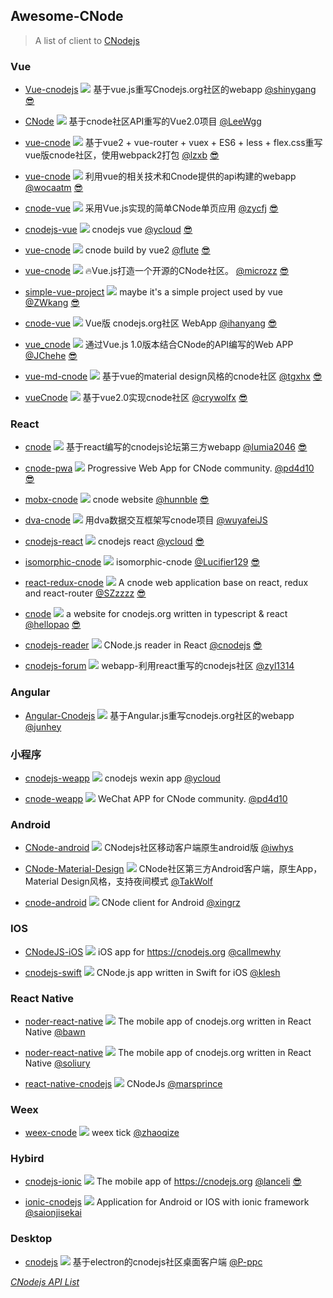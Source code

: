 ## Awesome-CNode

> A list of client to [CNodejs](https://cnodejs.org)

### Vue


 - [Vue-cnodejs](https://github.com/shinygang/Vue-cnodejs) ![](https://img.shields.io/github/stars/shinygang/Vue-cnodejs.svg?label=%E2%98%85) 基于vue.js重写Cnodejs.org社区的webapp [@shinygang](https://github.com/shinygang) [😎](https://github.com/shinygang)
    
 - [CNode](https://github.com/LeeWgg/CNode) ![](https://img.shields.io/github/stars/LeeWgg/CNode.svg?label=%E2%98%85) 基于cnode社区API重写的Vue2.0项目 [@LeeWgg](https://github.com/LeeWgg)
    
 - [vue-cnode](https://github.com/lzxb/vue-cnode) ![](https://img.shields.io/github/stars/lzxb/vue-cnode.svg?label=%E2%98%85) 基于vue2 + vue-router + vuex + ES6 + less + flex.css重写vue版cnode社区，使用webpack2打包 [@lzxb](https://github.com/lzxb) [😎](https://lzxb.name/vue-cnode)
    
 - [vue-cnode](https://github.com/wocaatm/vue-cnode) ![](https://img.shields.io/github/stars/wocaatm/vue-cnode.svg?label=%E2%98%85) 利用vue的相关技术和Cnode提供的api构建的webapp [@wocaatm](https://github.com/wocaatm) [😎](http://journeynes.com:8080)
    
 - [cnode-vue](https://github.com/zycfj/cnode-vue) ![](https://img.shields.io/github/stars/zycfj/cnode-vue.svg?label=%E2%98%85) 采用Vue.js实现的简单CNode单页应用 [@zycfj](https://github.com/zycfj) [😎](http://asset.smallcfj.club/cnode)
    
 - [cnodejs-vue](https://github.com/ycloud/cnodejs-vue) ![](https://img.shields.io/github/stars/ycloud/cnodejs-vue.svg?label=%E2%98%85) cnodejs vue [@ycloud](https://github.com/ycloud) [😎](https://share.la/cnodejs/vue)
    
 - [vue-cnode](https://github.com/flute/vue-cnode) ![](https://img.shields.io/github/stars/flute/vue-cnode.svg?label=%E2%98%85) cnode build by vue2 [@flute](https://github.com/flute) [😎](https://www.ldsun.com/vue-cnode)
    
 - [vue-cnode](https://github.com/microzz/vue-cnode) ![](https://img.shields.io/github/stars/microzz/vue-cnode.svg?label=%E2%98%85) 🔥Vue.js打造一个开源的CNode社区。 [@microzz](https://github.com/microzz) [😎](https://microzz.com/vue-cnode)
    
 - [simple-vue-project](https://github.com/ZWkang/simple-vue-project) ![](https://img.shields.io/github/stars/ZWkang/simple-vue-project.svg?label=%E2%98%85) maybe it's a simple project used by vue [@ZWkang](https://github.com/ZWkang) [😎](https://ls-l.cn/dist)
    
 - [cnode-vue](https://github.com/ihanyang/cnode-vue) ![](https://img.shields.io/github/stars/ihanyang/cnode-vue.svg?label=%E2%98%85) Vue版 cnodejs.org社区 WebApp [@ihanyang](https://github.com/ihanyang) [😎](https://hanyang.me/cnode)
    
 - [vue_cnode](https://github.com/JChehe/vue_cnode) ![](https://img.shields.io/github/stars/JChehe/vue_cnode.svg?label=%E2%98%85) 通过Vue.js 1.0版本结合CNode的API编写的Web APP [@JChehe](https://github.com/JChehe) [😎](https://jcidea.cc/mystatic/vue_cnode)
    
 - [vue-md-cnode](https://github.com/tgxhx/vue-md-cnode) ![](https://img.shields.io/github/stars/tgxhx/vue-md-cnode.svg?label=%E2%98%85) 基于vue的material design风格的cnode社区 [@tgxhx](https://github.com/tgxhx) [😎](http://39.108.14.248/node)
    
 - [vueCnode](https://github.com/crywolfx/vueCnode) ![](https://img.shields.io/github/stars/crywolfx/vueCnode.svg?label=%E2%98%85) 基于vue2.0实现cnode社区 [@crywolfx](https://github.com/crywolfx) [😎](http://www.wxink.xyz/project/cnode)
    

### React


 - [cnode](https://github.com/lumia2046/cnode) ![](https://img.shields.io/github/stars/lumia2046/cnode.svg?label=%E2%98%85) 基于react编写的cnodejs论坛第三方webapp [@lumia2046](https://github.com/lumia2046) [😎](http://cowate.com/cnode)
    
 - [cnode-pwa](https://github.com/pd4d10/cnode-pwa) ![](https://img.shields.io/github/stars/pd4d10/cnode-pwa.svg?label=%E2%98%85) Progressive Web App for CNode community. [@pd4d10](https://github.com/pd4d10) [😎](https://cnode.surge.sh)
    
 - [mobx-cnode](https://github.com/hunnble/mobx-cnode) ![](https://img.shields.io/github/stars/hunnble/mobx-cnode.svg?label=%E2%98%85) cnode website [@hunnble](https://github.com/hunnble) [😎](https://hunnble.github.io/mobx-cnode/dist)
    
 - [dva-cnode](https://github.com/wuyafeiJS/dva-cnode) ![](https://img.shields.io/github/stars/wuyafeiJS/dva-cnode.svg?label=%E2%98%85) 用dva数据交互框架写cnode项目 [@wuyafeiJS](https://github.com/wuyafeiJS)
    
 - [cnodejs-react](https://github.com/ycloud/cnodejs-react) ![](https://img.shields.io/github/stars/ycloud/cnodejs-react.svg?label=%E2%98%85) cnodejs react [@ycloud](https://github.com/ycloud) [😎](https://share.la/cnodejs/react)
    
 - [isomorphic-cnode](https://github.com/Lucifier129/isomorphic-cnode) ![](https://img.shields.io/github/stars/Lucifier129/isomorphic-cnode.svg?label=%E2%98%85) isomorphic-cnode [@Lucifier129](https://github.com/Lucifier129) [😎](https://lucifier129.github.io/isomorphic-cnode)
    
 - [react-redux-cnode](https://github.com/SZzzzz/react-redux-cnode) ![](https://img.shields.io/github/stars/SZzzzz/react-redux-cnode.svg?label=%E2%98%85) A cnode web application base on react, redux and react-router [@SZzzzz](https://github.com/SZzzzz) [😎](https://szzzzz.github.io/demo/cnode)
    
 - [cnode](https://github.com/hellopao/cnode) ![](https://img.shields.io/github/stars/hellopao/cnode.svg?label=%E2%98%85) a website for cnodejs.org written in typescript & react [@hellopao](https://github.com/hellopao) [😎](http://cnoder.herokuapp.com)
    
 - [cnodejs-reader](https://github.com/cnodejs/cnodejs-reader) ![](https://img.shields.io/github/stars/cnodejs/cnodejs-reader.svg?label=%E2%98%85) CNode.js reader in React [@cnodejs](https://github.com/cnodejs) [😎](http://repo.tiye.me/cnodejs/cnodejs-reader)
    
 - [cnodejs-forum](https://github.com/zyl1314/cnodejs-forum) ![](https://img.shields.io/github/stars/zyl1314/cnodejs-forum.svg?label=%E2%98%85) webapp-利用react重写的cnodejs社区 [@zyl1314](https://github.com/zyl1314)
    

### Angular


 - [Angular-Cnodejs](https://github.com/junhey/Angular-Cnodejs) ![](https://img.shields.io/github/stars/junhey/Angular-Cnodejs.svg?label=%E2%98%85) 基于Angular.js重写cnodejs.org社区的webapp [@junhey](https://github.com/junhey)
    

### 小程序


 - [cnodejs-weapp](https://github.com/ycloud/cnodejs-weapp) ![](https://img.shields.io/github/stars/ycloud/cnodejs-weapp.svg?label=%E2%98%85) cnodejs wexin app [@ycloud](https://github.com/ycloud)
    
 - [cnode-weapp](https://github.com/pd4d10/cnode-weapp) ![](https://img.shields.io/github/stars/pd4d10/cnode-weapp.svg?label=%E2%98%85) WeChat APP for CNode community. [@pd4d10](https://github.com/pd4d10)
    

### Android


 - [CNode-android](https://github.com/iwhys/CNode-android) ![](https://img.shields.io/github/stars/iwhys/CNode-android.svg?label=%E2%98%85) CNodejs社区移动客户端原生android版 [@iwhys](https://github.com/iwhys)
    
 - [CNode-Material-Design](https://github.com/TakWolf/CNode-Material-Design) ![](https://img.shields.io/github/stars/TakWolf/CNode-Material-Design.svg?label=%E2%98%85) CNode社区第三方Android客户端，原生App，Material Design风格，支持夜间模式 [@TakWolf](https://github.com/TakWolf)
    
 - [cnode-android](https://github.com/xingrz/cnode-android) ![](https://img.shields.io/github/stars/xingrz/cnode-android.svg?label=%E2%98%85) CNode client for Android [@xingrz](https://github.com/xingrz)
    

### IOS


 - [CNodeJS-iOS](https://github.com/callmewhy/CNodeJS-iOS) ![](https://img.shields.io/github/stars/callmewhy/CNodeJS-iOS.svg?label=%E2%98%85) iOS app for https://cnodejs.org [@callmewhy](https://github.com/callmewhy)
    
 - [cnodejs-swift](https://github.com/klesh/cnodejs-swift) ![](https://img.shields.io/github/stars/klesh/cnodejs-swift.svg?label=%E2%98%85) CNode.js app written in Swift for iOS [@klesh](https://github.com/klesh)
    

### React Native


 - [noder-react-native](https://github.com/bawn/noder-react-native) ![](https://img.shields.io/github/stars/bawn/noder-react-native.svg?label=%E2%98%85) The mobile app of cnodejs.org written in React Native [@bawn](https://github.com/bawn)
    
 - [noder-react-native](https://github.com/soliury/noder-react-native) ![](https://img.shields.io/github/stars/soliury/noder-react-native.svg?label=%E2%98%85) The mobile app of cnodejs.org written in React Native [@soliury](https://github.com/soliury)
    
 - [react-native-cnodejs](https://github.com/marsprince/react-native-cnodejs) ![](https://img.shields.io/github/stars/marsprince/react-native-cnodejs.svg?label=%E2%98%85) CNodeJs [@marsprince](https://github.com/marsprince)
    

### Weex


 - [weex-cnode](https://github.com/zhaoqize/weex-cnode) ![](https://img.shields.io/github/stars/zhaoqize/weex-cnode.svg?label=%E2%98%85) weex tick [@zhaoqize](https://github.com/zhaoqize)
    

### Hybird


 - [cnodejs-ionic](https://github.com/lanceli/cnodejs-ionic) ![](https://img.shields.io/github/stars/lanceli/cnodejs-ionic.svg?label=%E2%98%85) The mobile app of https://cnodejs.org [@lanceli](https://github.com/lanceli) [😎](https://lanceli.github.io/cnodejs-ionic)
    
 - [ionic-cnodejs](https://github.com/saionjisekai/ionic-cnodejs) ![](https://img.shields.io/github/stars/saionjisekai/ionic-cnodejs.svg?label=%E2%98%85) Application for Android or IOS with ionic framework [@saionjisekai](https://github.com/saionjisekai)
    

### Desktop


 - [cnodejs](https://github.com/P-ppc/cnodejs) ![](https://img.shields.io/github/stars/P-ppc/cnodejs.svg?label=%E2%98%85) 基于electron的cnodejs社区桌面客户端 [@P-ppc](https://github.com/P-ppc)
    


*[CNodejs API List](https://cnodejs.org/api)*
